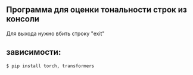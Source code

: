 
## Программа для оценки тональности строк из консоли

Для выхода нужно вбить строку "exit"

## зависимости:
```shell
$ pip install torch, transformers
```

